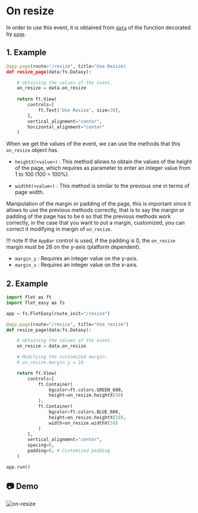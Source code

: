 # On resize

In order to use this event, it is obtained from [`data`](/0.2.0/how-to-use/#datasy-data) of the function decorated by [`page`](/0.2.0/how-to-use/#decorator-page).

## **1. Example**

```python hl_lines="5"
@app.page(route="/resize", title="Use Resize)
def resize_page(data:fs.Datasy):

    # obtaining the values of the event.
    on_resize = data.on_resize
    
    return ft.View(
        controls=[
            ft.Text('Use Resize', size=30),
        ],
        vertical_alignment="center",
        horizontal_alignment="center"
    )
```

When we get the values of the event, we can use the methods that this `on_resize` object has.

* `heightX(<value>)` : This method allows to obtain the values of the height of the page, which requires as parameter to enter an integer value from 1 to 100 (100 = 100%).

* `widthX(<value>)` : This method is similar to the previous one in terms of page width.

Manipulation of the margin or padding of the page, this is important since it allows to use the previous methods correctly, that is to say the margin or padding of the page has to be `0` so that the previous methods work correctly, in the case that you want to put a margin, customized, you can correct it modifying in margin of `on_resize`.

!!! note
    If the `AppBar` control is used, if the padding is 0, the `on_resize` margin must be 28 on the y-axis (platform dependent).

* `margin_y` : Requires an integer value on the y-axis.
* `margin_x` : Requires an integer value on the x-axis.

## **2. Example**

```python hl_lines="10 19 23-24 28-29"
import flet as ft
import flet_easy as fs

app = fs.FletEasy(route_init="/resize")

@app.page(route="/resize", title="Use resize")
def resize_page(data:fs.Datasy):

    # obtaining the values of the event.
    on_resize = data.on_resize

    # Modifying the customized margin.
    # on_resize.margin_y = 10

    return ft.View(
        controls=[
            ft.Container(
                bgcolor=ft.colors.GREEN_600,
                height=on_resize.heightX(50)
            ),
            ft.Container(
                bgcolor=ft.colors.BLUE_600,
                height=on_resize.heightX(50),
                width=on_resize.widthX(50)
            )
        ],
        vertical_alignment="center",
        spacing=0,
        padding=0, # Customized padding
    )

app.run()
```

## 📷 **Demo**

![on-resize](../assets/images/on-resize.png "on-resize")
